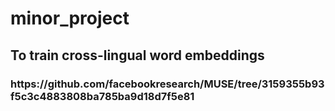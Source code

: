 # minor_project

<h2>To train cross-lingual word embeddings</h2>
<h3>https://github.com/facebookresearch/MUSE/tree/3159355b93f5c3c4883808ba785ba9d18d7f5e81</h3>
